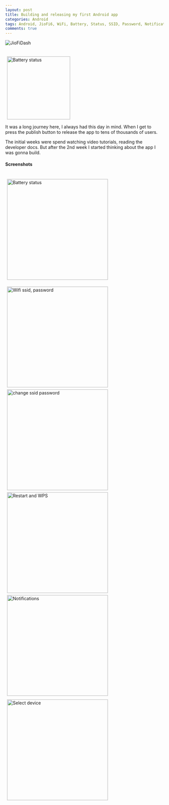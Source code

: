 ```yaml
---
layout: post
title: Building and releasing my first Android app
categories: Android
tags: Android, JioFi6, WiFi, Battery, Status, SSID, Password, Notifications
comments: true
---
```


![JioFiDash](/public/images/2018-08-28-jiofidash-experience/jiofi-dash-promotion.png)

<a href="https://play.google.com/store/apps/details?id=com.chirathr.jiofidash" target="_blank">
    <img src="/public/images/2018-08-28-jiofidash-experience/available-on-google-play.png" alt="Battery status" style="border: 1px solid #e8e8e8; display: inline; margin: 20px 5px 0 5px;" width="200px"/>
</a>

It was a long journey here, I always had this day in mind. When I get to press the publish button to release the
app to tens of thousands of users.

The initial weeks were spend watching video tutorials, reading the developer docs. But after the 2nd week I started 
thinking about the app I was gonna build. 

#### Screenshots

<div style="display: inline-block;">
    <img src="/public/images/2018-08-28-jiofidash-experience/1.png" alt="Battery status" style="border: 1px solid #e8e8e8; display: inline; margin: 20px 5px 0 5px;" width="320px"/>
    <img src="/public/images/2018-08-28-jiofidash-experience/2.png" alt="Wifi ssid, password" style="border: 1px solid #e8e8e8; display: inline; margin: 20px 5px 0 5px;" width="320px"/>
    <img src="/public/images/2018-08-28-jiofidash-experience/3.png" alt="change ssid password" style="border: 1px solid #e8e8e8; display: inline; margin: 5px 5px 0 5px;" width="320px"/>
    <img src="/public/images/2018-08-28-jiofidash-experience/4.png" alt="Restart and WPS" style="border: 1px solid #e8e8e8; display: inline; margin: 5px 5px 0 5px;" width="320px"/>
    <img src="/public/images/2018-08-28-jiofidash-experience/5.png" alt="Notifications" style="border: 1px solid #e8e8e8; display: inline; margin: 5px 5px 5px 5px;" width="320px"/>
    <img src="/public/images/2018-08-28-jiofidash-experience/6.png" alt="Select device" style="border: 1px solid #e8e8e8; display: inline; margin: 5px 5px 5px 5px;" width="320px"/>
</div>
